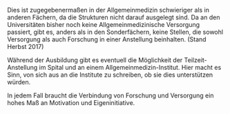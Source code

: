 Dies ist zugegebenermaßen in der Allgemeinmedizin schwieriger als in anderen Fächern, da die Strukturen nicht darauf ausgelegt sind. Da an den Universitäten bisher noch keine Allgemeinmedizinische Versorgung passiert, gibt es, anders als in den Sonderfächern, keine Stellen, die sowohl Versorgung als auch Forschung in einer Anstellung beinhalten. \(Stand Herbst 2017\)

Während der Ausbildung gibt es eventuell die Möglichkeit der Teilzeit-Anstellung im Spital und an einem Allgemeinmedizin-Institut. Hier macht es Sinn, von sich aus an die Institute zu schreiben, ob sie dies unterstützen würden.

In jedem Fall braucht die Verbindung von Forschung und Versorgung ein hohes Maß an Motivation und Eigeninitiative.

